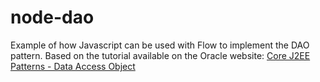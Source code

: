 # node-dao

Example of how Javascript can be used with Flow to implement the DAO pattern. Based on the tutorial available on the Oracle website: [Core J2EE Patterns - Data Access Object](http://www.oracle.com/technetwork/java/dataaccessobject-138824.html)
